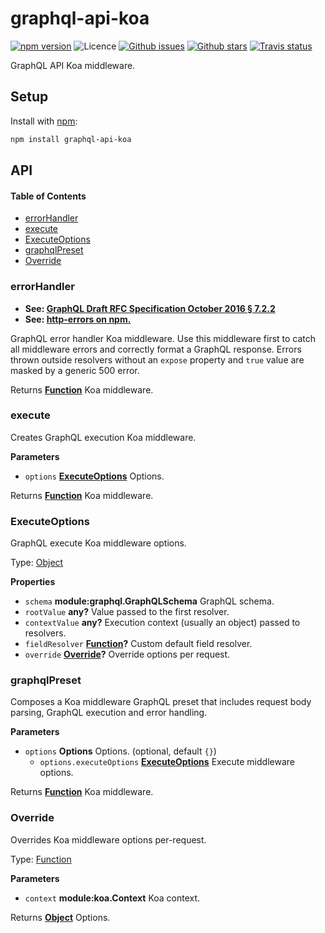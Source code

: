 # graphql-api-koa

[![npm version](https://img.shields.io/npm/v/graphql-api-koa.svg)](https://npm.im/graphql-api-koa) ![Licence](https://img.shields.io/npm/l/graphql-api-koa.svg) [![Github issues](https://img.shields.io/github/issues/jaydenseric/graphql-api-koa.svg)](https://github.com/jaydenseric/graphql-api-koa/issues) [![Github stars](https://img.shields.io/github/stars/jaydenseric/graphql-api-koa.svg)](https://github.com/jaydenseric/graphql-api-koa/stargazers) [![Travis status](https://img.shields.io/travis/jaydenseric/graphql-api-koa.svg)](https://travis-ci.org/jaydenseric/graphql-api-koa)

GraphQL API Koa middleware.

## Setup

Install with [npm](https://npmjs.com):

```sh
npm install graphql-api-koa
```

## API

<!-- Generated by documentation.js. Update this documentation by updating the source code. -->

#### Table of Contents

- [errorHandler](#errorhandler)
- [execute](#execute)
- [ExecuteOptions](#executeoptions)
- [graphqlPreset](#graphqlpreset)
- [Override](#override)

### errorHandler

- **See: [GraphQL Draft RFC Specification October 2016 § 7.2.2](http://facebook.github.io/graphql/October2016/#sec-Errors)**
- **See: [http-errors on npm.](https://npm.im/http-errors)**

GraphQL error handler Koa middleware. Use this middleware first to catch all middleware errors and correctly format a GraphQL response. Errors thrown outside resolvers without an `expose` property and `true` value are masked by a generic 500 error.

Returns **[Function](https://developer.mozilla.org/docs/Web/JavaScript/Reference/Statements/function)** Koa middleware.

### execute

Creates GraphQL execution Koa middleware.

**Parameters**

- `options` **[ExecuteOptions](#executeoptions)** Options.

Returns **[Function](https://developer.mozilla.org/docs/Web/JavaScript/Reference/Statements/function)** Koa middleware.

### ExecuteOptions

GraphQL execute Koa middleware options.

Type: [Object](https://developer.mozilla.org/docs/Web/JavaScript/Reference/Global_Objects/Object)

**Properties**

- `schema` **module:graphql.GraphQLSchema** GraphQL schema.
- `rootValue` **any?** Value passed to the first resolver.
- `contextValue` **any?** Execution context (usually an object) passed to resolvers.
- `fieldResolver` **[Function](https://developer.mozilla.org/docs/Web/JavaScript/Reference/Statements/function)?** Custom default field resolver.
- `override` **[Override](#override)?** Override options per request.

### graphqlPreset

Composes a Koa middleware GraphQL preset that includes request body parsing, GraphQL execution and error handling.

**Parameters**

- `options` **Options** Options. (optional, default `{}`)
  - `options.executeOptions` **[ExecuteOptions](#executeoptions)** Execute middleware options.

Returns **[Function](https://developer.mozilla.org/docs/Web/JavaScript/Reference/Statements/function)** Koa middleware.

### Override

Overrides Koa middleware options per-request.

Type: [Function](https://developer.mozilla.org/docs/Web/JavaScript/Reference/Statements/function)

**Parameters**

- `context` **module:koa.Context** Koa context.

Returns **[Object](https://developer.mozilla.org/docs/Web/JavaScript/Reference/Global_Objects/Object)** Options.
